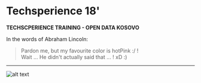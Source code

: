 # Techsperience 18'
 
**TECHSCPERIENCE TRAINING - OPEN DATA KOSOVO**



In the words of Abraham Lincoln:

> Pardon me, but my favourite color is hotPink :/ ! </br>
> Wait ... He didn't actually said that ... ! xD :) 

---------------------------------------

![alt text](http://techsperience.opendatakosovo.org/images/sm_techsperience.jpg)

